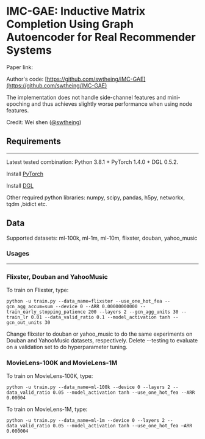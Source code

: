 # IMC-GAE: Inductive Matrix Completion Using Graph Autoencoder for Real Recommender Systems

Paper link: 

Author's code: [https://github.com/swtheing/IMC-GAE](https://github.com/swtheing/IMC-GAE)

The implementation does not handle side-channel features and mini-epoching and thus achieves
slightly worse performance when using node features.

Credit: Wei shen ([@swtheing](https://github.com/swtheing))


## Requirements
------------

Latest tested combination: Python 3.8.1 + PyTorch 1.4.0 + DGL 0.5.2.

Install [PyTorch](https://pytorch.org/)

Install [DGL](https://github.com/dmlc/dgl)

Other required python libraries: numpy, scipy, pandas, h5py, networkx, tqdm ,bidict etc.

## Data

Supported datasets: ml-100k, ml-1m, ml-10m, flixster, douban, yahoo_music

### Usages
------

### Flixster, Douban and YahooMusic

To train on Flixster, type:

    python -u train.py --data_name=flixster --use_one_hot_fea --gcn_agg_accum=sum --device 0 --ARR 0.00000000000 --train_early_stopping_patience 200 --layers 2 --gcn_agg_units 30 --train_lr 0.01 --data_valid_ratio 0.1 --model_activation tanh --gcn_out_units 30

Change flixster to douban or yahoo\_music to do the same experiments on Douban and YahooMusic datasets, respectively. Delete --testing to evaluate on a validation set to do hyperparameter tuning.

### MovieLens-100K and MovieLens-1M

To train on MovieLens-100K, type:

    python -u train.py --data_name=ml-100k --device 0 --layers 2 --data_valid_ratio 0.05 --model_activation tanh --use_one_hot_fea --ARR 0.00004

To train on MovieLens-1M, type:
    
    python -u train.py --data_name=ml-1m --device 0 --layers 2 --data_valid_ratio 0.05 --model_activation tanh --use_one_hot_fea —ARR 0.000004
